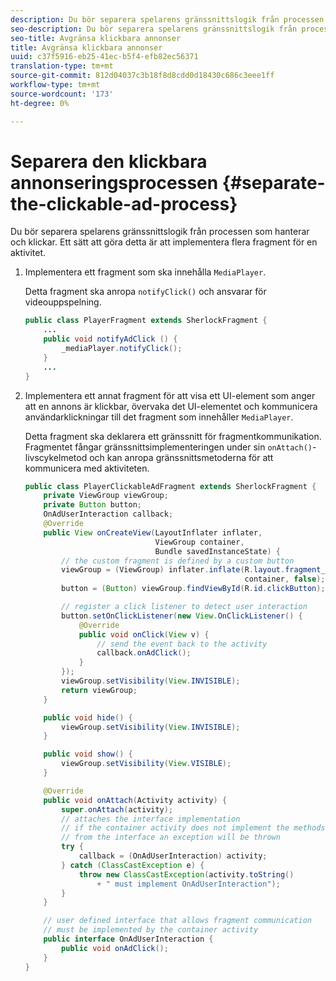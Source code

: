 ```yaml
---
description: Du bör separera spelarens gränssnittslogik från processen som hanterar och klickar. Ett sätt att göra detta är att implementera flera fragment för en aktivitet.
seo-description: Du bör separera spelarens gränssnittslogik från processen som hanterar och klickar. Ett sätt att göra detta är att implementera flera fragment för en aktivitet.
seo-title: Avgränsa klickbara annonser
title: Avgränsa klickbara annonser
uuid: c37f5916-eb25-41ec-b5f4-efb82ec56371
translation-type: tm+mt
source-git-commit: 812d04037c3b18f8d8cdd0d18430c686c3eee1ff
workflow-type: tm+mt
source-wordcount: '173'
ht-degree: 0%

---
```



# Separera den klickbara annonseringsprocessen {#separate-the-clickable-ad-process}

Du bör separera spelarens gränssnittslogik från processen som hanterar och klickar. Ett sätt att göra detta är att implementera flera fragment för en aktivitet.

1. Implementera ett fragment som ska innehålla `MediaPlayer`.

   Detta fragment ska anropa `notifyClick()` och ansvarar för videouppspelning.

   ```java
   public class PlayerFragment extends SherlockFragment { 
       ... 
       public void notifyAdClick () { 
           _mediaPlayer.notifyClick(); 
       } 
       ... 
   } 
   ```

1. Implementera ett annat fragment för att visa ett UI-element som anger att en annons är klickbar, övervaka det UI-elementet och kommunicera användarklickningar till det fragment som innehåller `MediaPlayer`.

   Detta fragment ska deklarera ett gränssnitt för fragmentkommunikation. Fragmentet fångar gränssnittsimplementeringen under sin `onAttach()`-livscykelmetod och kan anropa gränssnittsmetoderna för att kommunicera med aktiviteten.

   ```java
   public class PlayerClickableAdFragment extends SherlockFragment { 
       private ViewGroup viewGroup; 
       private Button button; 
       OnAdUserInteraction callback; 
       @Override 
       public View onCreateView(LayoutInflater inflater,  
                                ViewGroup container,  
                                Bundle savedInstanceState) { 
           // the custom fragment is defined by a custom button 
           viewGroup = (ViewGroup) inflater.inflate(R.layout.fragment_player_clickable_ad,  
                                                    container, false); 
           button = (Button) viewGroup.findViewById(R.id.clickButton); 
   
           // register a click listener to detect user interaction 
           button.setOnClickListener(new View.OnClickListener() { 
               @Override 
               public void onClick(View v) { 
                   // send the event back to the activity 
                   callback.onAdClick(); 
               } 
           }); 
           viewGroup.setVisibility(View.INVISIBLE); 
           return viewGroup; 
       } 
   
       public void hide() { 
           viewGroup.setVisibility(View.INVISIBLE); 
       } 
   
       public void show() { 
           viewGroup.setVisibility(View.VISIBLE);     
       } 
   
       @Override 
       public void onAttach(Activity activity) { 
           super.onAttach(activity); 
           // attaches the interface implementation 
           // if the container activity does not implement the methods  
           // from the interface an exception will be thrown 
           try { 
               callback = (OnAdUserInteraction) activity; 
           } catch (ClassCastException e) { 
               throw new ClassCastException(activity.toString() 
                   + " must implement OnAdUserInteraction"); 
           }     
       } 
   
       // user defined interface that allows fragment communication 
       // must be implemented by the container activity 
       public interface OnAdUserInteraction { 
           public void onAdClick(); 
       } 
   } 
   ```

